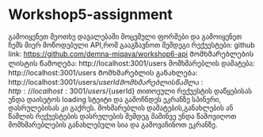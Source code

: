 # Workshop5-assignment

გამოიყენეთ მეოთხე დავალებაში მოცემული ფორმები და გამოიყენეთ ჩემს მიერ მოწოდებული API,რომ გააგზავნოთ შემდეგი რექუესტები:
github link: https://github.com/demna-miqava/workshop6-api
Მომხმარებლების ლისტის წამოღება: http://localhost:3001/users
მომხმარებლის დამატება: http://localhost:3001/users 
Მომხმარებლის განახლება:  http://localhost:3001/users/${userId} 
Მომხმარებლის წაშლა:  http://localhost:3001/users/${userId}
თითოეული რექუესტის დაწყებისას უნდა დაისეტოს loading სტეიტი და გამოჩნდეს ეკრანზე სპინერი, დასრულებისას კი გაქრეს.
მოხმარებლის დამატების,განახლების ან წაშლის რექუესტების დასრულების შემდეგ მაშინვე უნდა წამოვიღოთ მომხმარებლების განახლებული სია და გამოვაჩინოთ ეკრანზე.
